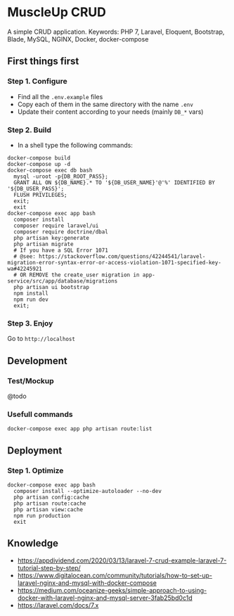 # MuscleUp CRUD
A simple CRUD application. Keywords: PHP 7, Laravel, Eloquent, Bootstrap, Blade, MySQL, NGINX, Docker, docker-compose

## First things first

### Step 1. Configure
 - Find all the `.env.example` files
 - Copy each of them in the same directory with the name `.env`
 - Update their content according to your needs (mainly `DB_*` vars)

### Step 2. Build
- In a shell type the following commands:
```
docker-compose build
docker-compose up -d
docker-compose exec db bash
  mysql -uroot -p{DB_ROOT_PASS};
  GRANT ALL ON ${DB_NAME}.* TO '${DB_USER_NAME}'@'%' IDENTIFIED BY '${DB_USER_PASS}';
  FLUSH PRIVILEGES;
  exit;
  exit
docker-compose exec app bash
  composer install
  composer require laravel/ui
  composer require doctrine/dbal
  php artisan key:generate
  php artisan migrate
  # If you have a SQL Error 1071
  # @see: https://stackoverflow.com/questions/42244541/laravel-migration-error-syntax-error-or-access-violation-1071-specified-key-wa#42245921
  # OR REMOVE the create_user migration in app-service/src/app/database/migrations
  php artisan ui bootstrap
  npm install
  npm run dev
  exit;
```

### Step 3. Enjoy
Go to `http://localhost`

## Development

### Test/Mockup
@todo

### Usefull commands
```
docker-compose exec app php artisan route:list
```


## Deployment

### Step 1. Optimize
```
docker-compose exec app bash
  composer install --optimize-autoloader --no-dev
  php artisan config:cache
  php artisan route:cache
  php artisan view:cache
  npm run production
  exit
```

## Knowledge
 - https://appdividend.com/2020/03/13/laravel-7-crud-example-laravel-7-tutorial-step-by-step/
 - https://www.digitalocean.com/community/tutorials/how-to-set-up-laravel-nginx-and-mysql-with-docker-compose
 - https://medium.com/oceanize-geeks/simple-approach-to-using-docker-with-laravel-nginx-and-mysql-server-3fab25bd0c1d
 - https://laravel.com/docs/7.x
